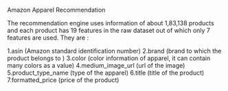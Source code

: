 Amazon Apparel Recommendation

The recommendation engine uses information of about 1,83,138 products and each product has 19 features in the raw dataset out of which only 7 features are used. They are :

1.asin (Amazon standard identification number)
2.brand (brand to which the product belongs to )
3.color (color information of apparel, it can contain many colors as a value)
4.medium_image_url (url of the image)
5.product_type_name (type of the apparel)
6.title (title of the product)
7.formatted_price (price of the product)
